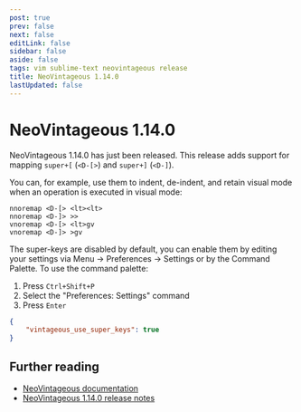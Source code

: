 ```yaml
---
post: true
prev: false
next: false
editLink: false
sidebar: false
aside: false
tags: vim sublime-text neovintageous release
title: NeoVintageous 1.14.0
lastUpdated: false
---
```


# NeoVintageous 1.14.0

NeoVintageous 1.14.0 has just been released. This release adds support for mapping `super+[` (`<D-[>`) and `super+]` (`<D-]`).

You can, for example, use them to indent, de-indent, and retain visual mode when an operation is executed in visual mode:

```vim
nnoremap <D-[> <lt><lt>
nnoremap <D-]> >>
vnoremap <D-[> <lt>gv
vnoremap <D-]> >gv
```

The super-keys are disabled by default, you can enable them by editing your settings via Menu → Preferences → Settings or by the Command Palette. To use the command palette:

1. Press `Ctrl+Shift+P`
2. Select the "Preferences: Settings" command
3. Press `Enter`

```json
{
    "vintageous_use_super_keys": true
}
```

## Further reading

* [NeoVintageous documentation](https://neovintageous.github.io/?ref=blog.gerardroche.com)
* [NeoVintageous 1.14.0 release notes](https://github.com/NeoVintageous/NeoVintageous/releases/tag/1.14.0?ref=blog.gerardroche.com)
